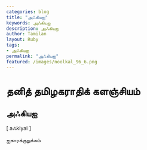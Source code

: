 ```yaml
---  
categories: blog  
title: "அஃகியஐ"
keywords: அஃகியஐ  
description: அஃகியஐ
author: Tamilan  
layout: Ruby  
tags:     
- அஃகியஐ
permalink: "அஃகியஐ"  
featured: /images/noolkal_96_6.png  
--- 
```

# தனித் தமிழகராதிக் களஞ்சியம்
## அஃகியஐ

[ aஃkiyai ]  
  
ஐகாரக்குறுக்கம்